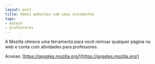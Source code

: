 ```yaml
---
layout: post
title: Remix websites com seus estudantes
tags: 
- edtech
- professores
---
```

A Mozilla oferece uma ferramenta para você remixar qualquer página na web e conta com atividades para professores.

Acesse:
[https://goggles.mozilla.org/](https://goggles.mozilla.org/)
